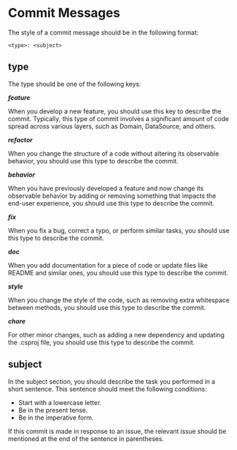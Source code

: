 # Commit Messages
The style of a commit message should be in the following format:

`<type>: <subject>`

## type
The type should be one of the following keys:

 **_feature_**

When you develop a new feature, you should use this key to describe the commit. Typically, this type of commit involves a significant amount of code spread across various layers, such as Domain, DataSource, and others.

**_refactor_**

When you change the structure of a code without altering its observable behavior, you should use this type to describe the commit.

**_behavior_**

When you have previously developed a feature and now change its observable behavior by adding or removing something that impacts the end-user experience, you should use this type to describe the commit.

**_fix_**

When you fix a bug, correct a typo, or perform similar tasks, you should use this type to describe the commit.

**_doc_**

When you add documentation for a piece of code or update files like README and similar ones, you should use this type to describe the commit.

**_style_**

When you change the style of the code, such as removing extra whitespace between methods, you should use this type to describe the commit.

**_chore_**

For other minor changes, such as adding a new dependency and updating the .csproj file, you should use this type to describe the commit.



## subject

In the subject section, you should describe the task you performed in a short sentence.
This sentence should meet the following conditions:

- Start with a lowercase letter.
- Be in the present tense.
- Be in the imperative form.

If this commit is made in response to an issue, the relevant issue should be mentioned at the end of the sentence in parentheses.


